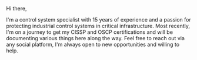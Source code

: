 Hi there,

I'm a control system specialist with 15 years of experience and a passion for protecting industrial control systems in critical infrastructure. Most recently, I'm on a journey to get my CISSP and OSCP certifications and will be documenting various things here along the way. Feel free to reach out via any social platform, I'm always open to new opportunities and willing to help.

